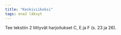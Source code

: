 ```yaml
---
title: "Keskiviikoksi"
tags: ena3 läksyt
---
```


Tee tekstiin 2 liittyvät harjoitukset C, E ja F (s. 23 ja 26).
